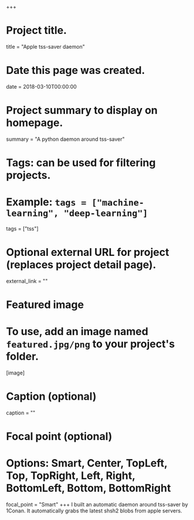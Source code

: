 +++
# Project title.
title = "Apple tss-saver daemon"

# Date this page was created.
date = 2018-03-10T00:00:00

# Project summary to display on homepage.
summary = "A python daemon around tss-saver"

# Tags: can be used for filtering projects.
# Example: `tags = ["machine-learning", "deep-learning"]`
tags = ["tss"]

# Optional external URL for project (replaces project detail page).
external_link = ""

# Featured image
# To use, add an image named `featured.jpg/png` to your project's folder.
[image]
  # Caption (optional)
  caption = ""

  # Focal point (optional)
  # Options: Smart, Center, TopLeft, Top, TopRight, Left, Right, BottomLeft, Bottom, BottomRight
  focal_point = "Smart"
+++
I built an automatic daemon around tss-saver by 1Conan. It automatically grabs
the latest shsh2 blobs from apple servers.
